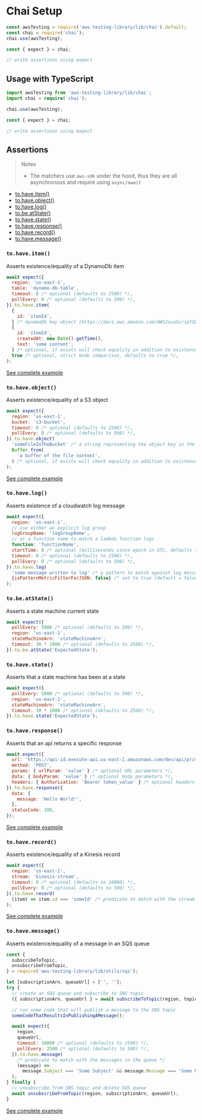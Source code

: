 # Chai Setup

```js
const awsTesting = require('aws-testing-library/lib/chai').default;
const chai = require('chai');
chai.use(awsTesting);

const { expect } = chai;

// write assertions using expect
```

## Usage with TypeScript

```typescript
import awsTesting from 'aws-testing-library/lib/chai';
import chai = require('chai');

chai.use(awsTesting);

const { expect } = chai;

// write assertions using expect
```

## Assertions

> Notes
>
> - The matchers use `aws-sdk` under the hood, thus they are all asynchronous and require using `async/await`

- [to.have.item()](#tohaveitem)
- [to.have.object()](#tohaveobject)
- [to.have.log()](#tohavelog)
- [to.be.atState()](#tobeatstate)
- [to.have.state()](#tohavestate)
- [to.have.response()](#tohaveresponse)
- [to.have.record()](#tohaverecord)
- [to.have.message()](#tohavemessage)

### `to.have.item()`

Asserts existence/equality of a DynamoDb item

```js
await expect({
  region: 'us-east-1',
  table: 'dynamo-db-table',
  timeout: 0 /* optional (defaults to 2500) */,
  pollEvery: 0 /* optional (defaults to 500) */,
}).to.have.item(
  {
    id: 'itemId',
  } /* dynamoDb key object (https://docs.aws.amazon.com/AWSJavaScriptSDK/latest/AWS/DynamoDB.html#getItem-property) */,
  {
    id: 'itemId',
    createdAt: new Date().getTime(),
    text: 'some content',
  } /* optional, if exists will check equality in addition to existence */,
  true /* optional, strict mode comparison, defaults to true */,
);
```

[See complete example](https://github.com/erezrokah/serverless-monorepo-app/blob/master/services/db-service/e2e/db.chai.test.ts)

### `to.have.object()`

Asserts existence/equality of a S3 object

```js
await expect({
  region: 'us-east-1',
  bucket: 's3-bucket',
  timeout: 0 /* optional (defaults to 2500) */,
  pollEvery: 0 /* optional (defaults to 500) */,
}).to.have.object(
  'someFileInTheBucket' /* a string representing the object key in the bucket */,
  Buffer.from(
    'a buffer of the file content',
  ) /* optional, if exists will check equality in addition to existence */,
);
```

[See complete example](https://github.com/erezrokah/serverless-monorepo-app/blob/master/services/file-service/e2e/handler.chai.test.ts)

### `to.have.log()`

Asserts existence of a cloudwatch log message

```js
await expect({
  region: 'us-east-1',
  // use either an explicit log group
  logGroupName: 'logGroupName',
  // or a function name to match a lambda function logs
  function: 'functionName',
  startTime: 0 /* optional (milliseconds since epoch in UTC, defaults to now-1 hour) */,
  timeout: 0 /* optional (defaults to 2500) */,
  pollEvery: 0 /* optional (defaults to 500) */,
}).to.have.log(
  'some message written to log' /* a pattern to match against log messages */,
  {isPatternMetricFilterForJSON: false} /* set to true (default = false) if you are using metric filters to match terms from JSON log events */
);
```

### `to.be.atState()`

Asserts a state machine current state

```js
await expect({
  pollEvery: 5000 /* optional (defaults to 500) */,
  region: 'us-east-1',
  stateMachineArn: 'stateMachineArn',
  timeout: 30 * 1000 /* optional (defaults to 2500) */,
}).to.be.atState('ExpectedState');
```

### `to.have.state()`

Asserts that a state machine has been at a state

```js
await expect({
  pollEvery: 5000 /* optional (defaults to 500) */,
  region: 'us-east-1',
  stateMachineArn: 'stateMachineArn',
  timeout: 30 * 1000 /* optional (defaults to 2500) */,
}).to.have.state('ExpectedState');
```

### `to.have.response()`

Asserts that an api returns a specific response

```js
await expect({
  url: 'https://api-id.execute-api.us-east-1.amazonaws.com/dev/api/private',
  method: 'POST',
  params: { urlParam: 'value' } /* optional URL parameters */,
  data: { bodyParam: 'value' } /* optional body parameters */,
  headers: { Authorization: 'Bearer token_value' } /* optional headers */,
}).to.have.response({
  data: {
    message: 'Hello World!',
  },
  statusCode: 200,
});
```

[See complete example](https://github.com/erezrokah/serverless-monorepo-app/blob/master/services/api-service/e2e/publicEndpoint.chai.test.ts)

### `to.have.record()`

Asserts existence/equality of a Kinesis record

```js
await expect({
  region: 'us-east-1',
  stream: 'kinesis-stream',
  timeout: 0 /* optional (defaults to 10000) */,
  pollEvery: 0 /* optional (defaults to 500) */,
}).to.have.record(
  (item) => item.id === 'someId' /* predicate to match with the stream data */,
);
```

[See complete example](https://github.com/erezrokah/serverless-monorepo-app/blob/master/services/kinesis-service/e2e/handler.chai.test.ts)

### `to.have.message()`

Asserts existence/equality of a message in an SQS queue

```js
const {
  subscribeToTopic,
  unsubscribeFromTopic,
} = require('aws-testing-library/lib/utils/sqs');

let [subscriptionArn, queueUrl] = ['', ''];
try {
  // create an SQS queue and subscribe to SNS topic
  ({ subscriptionArn, queueUrl } = await subscribeToTopic(region, topicArn));

  // run some code that will publish a message to the SNS topic
  someCodeThatResultsInPublishingAMessage();

  await expect({
    region,
    queueUrl,
    timeout: 10000 /* optional (defaults to 2500) */,
    pollEvery: 2500 /* optional (defaults to 500) */,
  }).to.have.message(
    /* predicate to match with the messages in the queue */
    (message) =>
      message.Subject === 'Some Subject' && message.Message === 'Some Message',
  );
} finally {
  // unsubscribe from SNS topic and delete SQS queue
  await unsubscribeFromTopic(region, subscriptionArn, queueUrl);
}
```

[See complete example](https://github.com/erezrokah/serverless-monitoring-app/blob/master/services/monitoring-tester-service/e2e/checkEndpointStepFunction.chai.test.ts)
